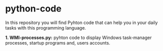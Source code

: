 # python-code
In this repository you will find Pyhton code that can help you in your daily tasks with this programming language.

**1. WMI-processes.py:** pyhton code to display Windows task-manager processes, startup programs and, users accounts.
